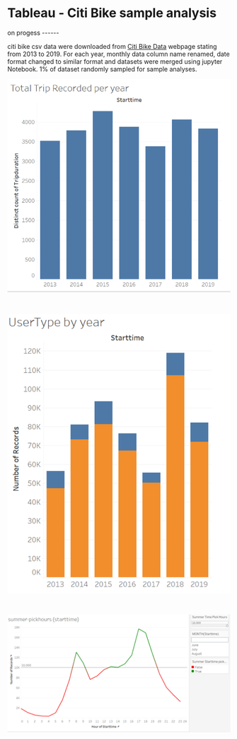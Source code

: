 # Tableau - Citi Bike sample analysis

on progess ------

citi bike csv data were downloaded from [Citi Bike Data](https://www.citibikenyc.com/system-data) webpage stating from 2013 to 2019. For each year, monthly data column name renamed, date format changed to similar format and datasets were merged using jupyter Notebook. 1% of dataset randomly sampled for sample analyses. 

![](Images/total-trip-recorded.PNG)

<br/>

![](Images/usertype-by-year.PNG)

<br/>

![](Images/picktime-summer.PNG)

